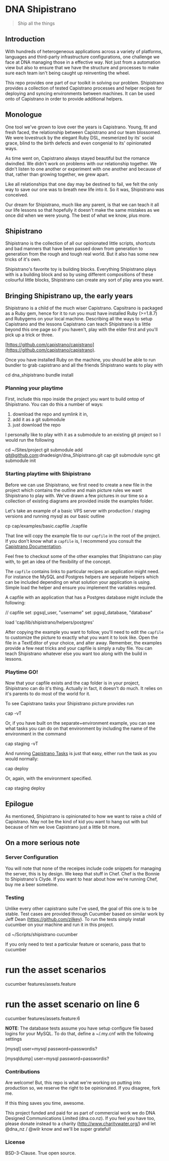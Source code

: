 # DNA Shipistrano

> Ship all the things

## Introduction

With hundreds of heterogeneous applications across a variety of platforms, 
languages and third-party infrastructure configurations, one challenge we face 
at DNA managing those in a effective way. Not just from a automation view but
also to ensure that we have the structure and processes to make sure each team
isn't being caught up reinventing the wheel.

This repo provides one part of our toolkit in solving our problem. Shipistrano 
provides a collection of tested Capistrano processes and helper recipes for 
deploying and syncing environments between machines. It can be used onto of 
Capistrano in order to provide additional helpers.

## Monologue

One tool we've grown to love over the years is Capistrano. Young, fit and fresh 
faced, the relationship between Capistrano and our team blossomed. We were 
lovestruck by the elegant Ruby DSL, mesmerized by its' social grace, blind to 
the birth defects and even congenial to its' opinionated ways.

As time went on, Capistrano always stayed beautiful but the romance dwindled. 
We didn't work on problems with our relationship together. We didn't listen to 
one another or experiment with one another and because of that, rather than 
growing together, we grew apart.

Like all relationships that one day may be destined to fail, we felt the only 
way to save our one was to breath new life into it. So it was, Shipistrano was 
conceived.

Our dream for Shipistrano, much like any parent, is that we can teach it all our 
life lessons so that hopefully it doesn't make the same mistakes as we once did 
when we were young. The best of what we know, plus more.

## Shipistrano

Shipistrano is the collection of all our opinionated little scripts, shortcuts 
and bad manners that have been passed down from generation to generation from 
the rough and tough real world. But it also has some new tricks of it's own. 

Shipistrano's favorite toy is building blocks. Everything Shipistrano plays with 
is a building block and so by using different compositions of these colourful 
little blocks, Shipistrano can create any sort of play area you want.

## Bringing Shipistrano up, the early years

Shipistrano is a child of the much wiser Capistrano. Capsitrano is packaged as
a Ruby gem, hence for it to run you must have installed Ruby (>=1.8.7) and 
Rubygems on your local machine. Describing all the ways to setup Capistrano and 
the lessons Capistrano can teach Shipistrano is a little beyond this one page so 
if you haven't, play with the elder first and you'll pick up a trick or three. 

[https://github.com/capistrano/capistrano](https://github.com/capistrano/capistrano). 

Once you have installed Ruby on the machine, you should be able to run bundler
to grab capistrano and all the friends Shipistrano wants to play with
  
  cd dna_shipistrano
  bundle install

### Planning your playtime

First, include this repo inside the project you want to build ontop of 
Shipistrano. You can do this a number of ways:

  1) download the repo and symlink it in,
  2) add it as a git submodule
  3) just download the repo

I personally like to play with it as a submodule to an existing git project so
I would run the following

  cd ~/Sites/project
  git submodule add git@github.com:dnadesign/dna_Shipistrano.git cap
  git submodule sync
  git submodule init

  
### Starting playtime with Shipistrano

Before we can use Shipistrano, we first need to create a new file in the project 
which contains the outline and main picture rules we want Shipistrano to play 
with. We've drawn a few pictures in our time so a collection of existing 
diagrams are provided inside the examples folder.

Let's take an example of a basic VPS server with production / staging versions
and running mysql as our basic outline

  cp cap/examples/basic.capfile ./capfile

That line will copy the example file to our `capfile` in the root of the 
project. If you don't know what a `capfile` is, I recommend you consult the
[Capistrano Documentation](https://github.com/capistrano/capistrano). 
  
Feel free to checkout some of the other examples that Shipistrano can play with,
to get an idea of the flexibility of the concept.

The `capfile` contains links to particular recipes an application might need. 
For instance the MySQL and Postgres helpers are separate helpers which can be
included depending on what solution your application is using. Simple load the
helper and ensure you implement the variables required.

A capfile with an application that has a Postgres database might include the
following:

  // capfile
  set :pgsql_user, "username"
  set :pgsql_database, "database"

  load 'cap/lib/shipistrano/helpers/postgres'


After copying the example you want to follow, you'll need to edit the `capfile`
to customize the picture to exactly what you want it to look like. Open the file
in a TextEditor of your choice, and alter away. Remember, the examples provide
a few neat tricks and your capfile is simply a ruby file. You can teach 
Shipistrano whatever else you want too along with the build in lessons.

### Playtime GO!

Now that your capfile exists and the cap folder is in your project, Shipistrano
can do it's thing. Actually in fact, it doesn't do much. It relies on it's 
parents to do most of the world for it. 

To see Capistrano tasks your Shipistrano picture provides run

  cap -vT

Or, if you have built on the separate+environment example, you can see what
tasks you can do on that environment by including the name of the environment in
the command

  cap staging -vT

And running [Capistrano Tasks](https://github.com/capistrano/capistrano/wiki/Capistrano-Tasks)
is just that easy, either run the task as you would normally:

  cap deploy

Or, again, with the environment specified.

  cap staging deploy

## Epilogue

As mentioned, Shipistrano is opinionated to how we want to raise a child of 
Capistrano. May not be the kind of kid you want to hang out with but because of
him we love Capistrano just a little bit more.

## On a more serious note

### Server Configuration

You will note that none of the receipes include code snippets for managing the
server, this is by design. We keep that stuff in Chef. Chef is the Bonnie to
Shipistrano's Clyde. If you want to hear about how we're running Chef, buy me
a beer sometime.

### Testing

Unlike every other capistrano suite I've used, the goal of this one is to be 
stable. Test cases are provided through Cucumber based on similar work by
Jeff Dean (https://github.com/zilkey). To run the tests simply install cucumber
on your machine and run it in this project.

  cd ~/Scripts/shipistrano
  cucumber

If you only need to test a particular feature or scenario, pass that to cucumber

  # run the asset scenarios
  cucumber features/assets.feature

  # run the asset scenario on line 6
  cucumber features/assets.feature:6

**NOTE**: The database tests assume you have setup configure file based logins
for your MySQL. To do that, define a ~/.my.cnf with the following settings

  [mysql]
  user=mysql
  password=passwordis?

  [mysqldump]
  user=mysql
  password=passwordis?

### Contributions

Are welcome! But, this repo is what we're working on putting into production so,
we reserve the right to be opinionated. If you disagree, fork me.

If this thing saves you time, awesome.

This project funded and paid for as part of commercial work we do DNA Designed 
Communications Limited (dna.co.nz). If you feel you have too, please donate 
instead to a charity (http://www.charitywater.org/) and let @dna_nz / @wilr
know and we'll be super grateful!

### License

BSD-3-Clause. True open source.  